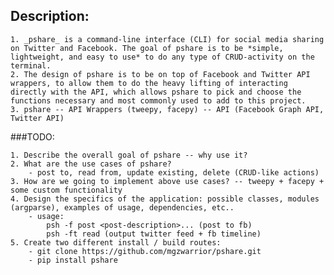 ## Description:

    1. _pshare_ is a command-line interface (CLI) for social media sharing on Twitter and Facebook. The goal of pshare is to be *simple, lightweight, and easy to use* to do any type of CRUD-activity on the terminal.
    2. The design of pshare is to be on top of Facebook and Twitter API wrappers, to allow them to do the heavy lifting of interacting directly with the API, which allows pshare to pick and choose the functions necessary and most commonly used to add to this project.
    3. pshare -- API Wrappers (tweepy, facepy) -- API (Facebook Graph API, Twitter API)

###TODO:

    1. Describe the overall goal of pshare -- why use it?
    2. What are the use cases of pshare?
        - post to, read from, update existing, delete (CRUD-like actions)
    3. How are we going to implement above use cases? -- tweepy + facepy + some custom functionality
    4. Design the specifics of the application: possible classes, modules (argparse), examples of usage, dependencies, etc..
        - usage: 
            psh -f post <post-description>... (post to fb)
            psh -ft read (output twitter feed + fb timeline)
    5. Create two different install / build routes:
        - git clone https://github.com/mgzwarrior/pshare.git
        - pip install pshare
